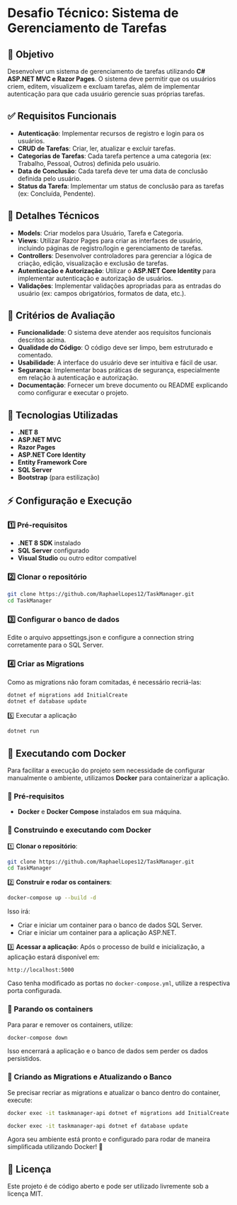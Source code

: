 # Desafio Técnico: Sistema de Gerenciamento de Tarefas

## 📌 Objetivo
Desenvolver um sistema de gerenciamento de tarefas utilizando **C# ASP.NET MVC e Razor Pages**. O sistema deve permitir que os usuários criem, editem, visualizem e excluam tarefas, além de implementar autenticação para que cada usuário gerencie suas próprias tarefas.

## ✅ Requisitos Funcionais
- **Autenticação**: Implementar recursos de registro e login para os usuários.
- **CRUD de Tarefas**: Criar, ler, atualizar e excluir tarefas.
- **Categorias de Tarefas**: Cada tarefa pertence a uma categoria (ex: Trabalho, Pessoal, Outros) definida pelo usuário.
- **Data de Conclusão**: Cada tarefa deve ter uma data de conclusão definida pelo usuário.
- **Status da Tarefa**: Implementar um status de conclusão para as tarefas (ex: Concluída, Pendente).

## 🔧 Detalhes Técnicos
- **Models**: Criar modelos para Usuário, Tarefa e Categoria.
- **Views**: Utilizar Razor Pages para criar as interfaces de usuário, incluindo páginas de registro/login e gerenciamento de tarefas.
- **Controllers**: Desenvolver controladores para gerenciar a lógica de criação, edição, visualização e exclusão de tarefas.
- **Autenticação e Autorização**: Utilizar o **ASP.NET Core Identity** para implementar autenticação e autorização de usuários.
- **Validações**: Implementar validações apropriadas para as entradas do usuário (ex: campos obrigatórios, formatos de data, etc.).

## 🎯 Critérios de Avaliação
- **Funcionalidade**: O sistema deve atender aos requisitos funcionais descritos acima.
- **Qualidade do Código**: O código deve ser limpo, bem estruturado e comentado.
- **Usabilidade**: A interface do usuário deve ser intuitiva e fácil de usar.
- **Segurança**: Implementar boas práticas de segurança, especialmente em relação à autenticação e autorização.
- **Documentação**: Fornecer um breve documento ou README explicando como configurar e executar o projeto.

## 🚀 Tecnologias Utilizadas
- **.NET 8**
- **ASP.NET MVC**
- **Razor Pages**
- **ASP.NET Core Identity**
- **Entity Framework Core**
- **SQL Server**
- **Bootstrap** (para estilização)

## ⚡ Configuração e Execução
### 1️⃣ Pré-requisitos
- **.NET 8 SDK** instalado
- **SQL Server** configurado
- **Visual Studio** ou outro editor compatível

### 2️⃣ Clonar o repositório
```bash
git clone https://github.com/RaphaelLopes12/TaskManager.git
cd TaskManager
```

### 3️⃣ Configurar o banco de dados
Edite o arquivo appsettings.json e configure a connection string corretamente para o SQL Server.

### 4️⃣ Criar as Migrations
Como as migrations não foram comitadas, é necessário recriá-las:
```bash
dotnet ef migrations add InitialCreate
dotnet ef database update
```

5️⃣ Executar a aplicação
```bash
dotnet run
```

## 🐳 Executando com Docker

Para facilitar a execução do projeto sem necessidade de configurar manualmente o ambiente, utilizamos **Docker** para containerizar a aplicação.

### 📌 Pré-requisitos
- **Docker** e **Docker Compose** instalados em sua máquina.

### 🚀 Construindo e executando com Docker

1️⃣ **Clonar o repositório**:
```bash
git clone https://github.com/RaphaelLopes12/TaskManager.git
cd TaskManager
```

2️⃣ **Construir e rodar os containers**:
```bash
docker-compose up --build -d
```
Isso irá:
- Criar e iniciar um container para o banco de dados SQL Server.
- Criar e iniciar um container para a aplicação ASP.NET.

3️⃣ **Acessar a aplicação**:
Após o processo de build e inicialização, a aplicação estará disponível em:
```
http://localhost:5000
```
Caso tenha modificado as portas no `docker-compose.yml`, utilize a respectiva porta configurada.

### 📌 Parando os containers
Para parar e remover os containers, utilize:
```bash
docker-compose down
```
Isso encerrará a aplicação e o banco de dados sem perder os dados persistidos.

### 🎯 Criando as Migrations e Atualizando o Banco
Se precisar recriar as migrations e atualizar o banco dentro do container, execute:
```bash
docker exec -it taskmanager-api dotnet ef migrations add InitialCreate

docker exec -it taskmanager-api dotnet ef database update
```

Agora seu ambiente está pronto e configurado para rodar de maneira simplificada utilizando Docker! 🚀

## 🔗 Licença
Este projeto é de código aberto e pode ser utilizado livremente sob a licença MIT.
